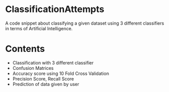 # ClassificationAttempts
A code snippet about classifying a given dataset using 3 different classifiers in terms of Artificial Intelligence.

# Contents
* Classification with 3 different classifier
* Confusion Matrices
* Accuracy score using 10 Fold Cross Validation
* Precision Score, Recall Score
* Prediction of data given by user

